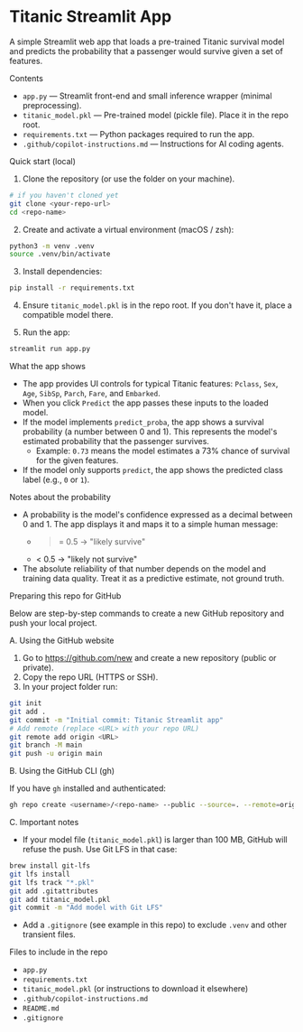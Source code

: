 # Titanic Streamlit App

A simple Streamlit web app that loads a pre-trained Titanic survival model and predicts the probability that a passenger would survive given a set of features.

Contents
- `app.py` — Streamlit front-end and small inference wrapper (minimal preprocessing).
- `titanic_model.pkl` — Pre-trained model (pickle file). Place it in the repo root.
- `requirements.txt` — Python packages required to run the app.
- `.github/copilot-instructions.md` — Instructions for AI coding agents.

Quick start (local)

1. Clone the repository (or use the folder on your machine).

```bash
# if you haven't cloned yet
git clone <your-repo-url>
cd <repo-name>
```

2. Create and activate a virtual environment (macOS / zsh):

```bash
python3 -m venv .venv
source .venv/bin/activate
```

3. Install dependencies:

```bash
pip install -r requirements.txt
```

4. Ensure `titanic_model.pkl` is in the repo root. If you don't have it, place a compatible model there.

5. Run the app:

```bash
streamlit run app.py
```

What the app shows

- The app provides UI controls for typical Titanic features: `Pclass`, `Sex`, `Age`, `SibSp`, `Parch`, `Fare`, and `Embarked`.
- When you click `Predict` the app passes these inputs to the loaded model.
- If the model implements `predict_proba`, the app shows a survival probability (a number between 0 and 1). This represents the model's estimated probability that the passenger survives.
  - Example: `0.73` means the model estimates a 73% chance of survival for the given features.
- If the model only supports `predict`, the app shows the predicted class label (e.g., `0` or `1`).

Notes about the probability

- A probability is the model's confidence expressed as a decimal between 0 and 1. The app displays it and maps it to a simple human message:
  - >= 0.5 → "likely survive"
  - < 0.5 → "likely not survive"
- The absolute reliability of that number depends on the model and training data quality. Treat it as a predictive estimate, not ground truth.

Preparing this repo for GitHub

Below are step-by-step commands to create a new GitHub repository and push your local project.

A. Using the GitHub website

1. Go to https://github.com/new and create a new repository (public or private).
2. Copy the repo URL (HTTPS or SSH).
3. In your project folder run:

```bash
git init
git add .
git commit -m "Initial commit: Titanic Streamlit app"
# Add remote (replace <URL> with your repo URL)
git remote add origin <URL>
git branch -M main
git push -u origin main
```

B. Using the GitHub CLI (gh)

If you have `gh` installed and authenticated:

```bash
gh repo create <username>/<repo-name> --public --source=. --remote=origin --push
```

C. Important notes

- If your model file (`titanic_model.pkl`) is larger than 100 MB, GitHub will refuse the push. Use Git LFS in that case:

```bash
brew install git-lfs
git lfs install
git lfs track "*.pkl"
git add .gitattributes
git add titanic_model.pkl
git commit -m "Add model with Git LFS"
```

- Add a `.gitignore` (see example in this repo) to exclude `.venv` and other transient files.

Files to include in the repo

- `app.py`
- `requirements.txt`
- `titanic_model.pkl` (or instructions to download it elsewhere)
- `.github/copilot-instructions.md`
- `README.md`
- `.gitignore`

